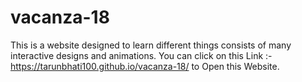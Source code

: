 # vacanza-18
This is a website designed to learn different things consists of many interactive designs and animations.
You can click on this Link :- https://tarunbhati100.github.io/vacanza-18/ to Open this Website.
